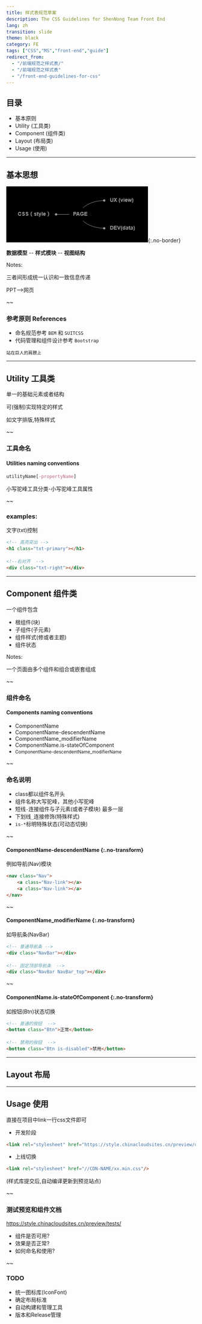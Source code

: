 ```yaml
---
title: 样式表规范草案
description: The CSS Guidelines for ShenNong Team Front End
lang: zh
transition: slide
theme: black
category: FE
tags: ["CSS","MS","front-end","guide"]
redirect_from: 
  - "/前端规范之样式表/"
  - "/前端规范之样式表"
  - "/front-end-guidelines-for-css"
---
```


## 目录

* 基本原则
* Utility (工具类)
* Component (组件类)
* Layout (布局类)
* Usage (使用)


----------------------------------------------------------------
## 基本思想

![](/assets/img/front-end-guidelines-for-css/page.png){:.no-border}

**数据模型** -- **样式模块** -- **视图结构**

Notes:

三者间形成统一认识和一致信息传递

PPT-->网页

~~
### 参考原则 References


* 命名规范参考 `BEM` 和 `SUITCSS`
* 代码管理和组件设计参考 `Bootstrap`


<small> 站在巨人的肩膀上 </small>


----------------------------------------------------------------
## Utility 工具类

单一的基础元素或者结构

可(强制)实现特定的样式

如文字排版,特殊样式

~~
### 工具命名 

#### Utilities naming conventions

```css
utilityName[-propertyName]
```

小写驼峰工具分类-小写驼峰工具属性

~~
### examples:

文字(txt)控制

```html
<!-- 高亮突出 -->
<h1 class="txt-primary"></h1>

<!--右对齐  -->
<div class="txt-right"></div>
```


----------------------------------------------------------------
## Component 组件类


一个组件包含

* 根组件(块)
* 子组件(子元素)
* 组件样式(修或者主题)
* 组件状态

Notes:

一个页面由多个组件和组合或嵌套组成

~~
### 组件命名 

#### Components naming conventions

* ComponentName
* ComponentName-descendentName
* ComponentName_modifierName
* ComponentName.is-stateOfComponent
* <small>ComponentName-descendentName_modifierName</small>

~~
### 命名说明

* class都以组件名开头
* 组件名称大写驼峰，其他小写驼峰
* 短线`-`连接组件与子元素(或者子模块) 最多一层
* 下划线`_`连接修饰(特殊样式)
* `is-*`标明特殊状态(可动态切换)

~~
#### ComponentName-descendentName {:.no-transform}

例如导航(Nav)模块
```html
<nav class="Nav">
    <a class="Nav-link"></a>
    <a class="Nav-link"></a>
</nav>
```

~~
#### ComponentName_modifierName {:.no-transform}

如导航条(NavBar)
```html
<!-- 普通导航条 -->
<div class="NavBar"></div>

<!-- 固定顶部导航条  -->
<div class="NavBar NavBar_top"></div>
```

~~
#### ComponentName.is-stateOfComponent {:.no-transform}

如按钮(Btn)状态切换
```html
<!-- 普通的按钮  -->
<botton class="Btn">正常</botton>

<!-- 禁用的按钮  -->
<botton class="Btn is-disabled">禁用</botton>
```


----------------------------------------------------------------
## Layout 布局



----------------------------------------------------------------
## Usage 使用

直接在项目中link一行css文件即可

* 开发阶段 
```html
<link rel="stylesheet" href="https://style.chinacloudsites.cn/preview/dist/css/style.css?"/>
```
* 上线切换 
```html
<link rel="stylesheet" href="//CDN-NAME/xx.min.css"/>
```

(样式库提交后,自动编译更新到预览站点)

~~
### 测试预览和组件文档

<https://style.chinacloudsites.cn/preview/tests/>

* 组件是否可用?
* 效果是否正常?
* 如何命名和使用?

~~
### TODO

* 统一图标库(IconFont)
* 确定布局标准
* 自动构建和管理工具
* 版本和Release管理
